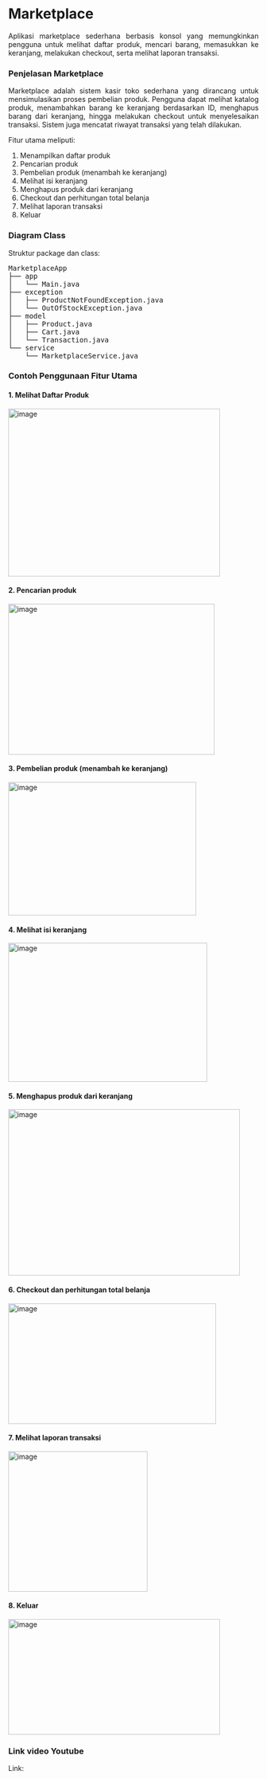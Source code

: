 <h1>Marketplace</h1>
<div align="Justify">
Aplikasi marketplace sederhana berbasis konsol yang memungkinkan pengguna untuk melihat daftar produk, mencari barang, memasukkan ke keranjang, melakukan checkout, serta melihat laporan transaksi.
</div>

<h3>Penjelasan Marketplace</h3>
<div align="Justify">
Marketplace adalah sistem kasir toko sederhana yang dirancang untuk mensimulasikan proses pembelian produk. Pengguna dapat melihat katalog produk, menambahkan barang ke keranjang berdasarkan ID, menghapus barang dari keranjang, hingga melakukan checkout untuk menyelesaikan transaksi. Sistem juga mencatat riwayat transaksi yang telah dilakukan.
</div>

Fitur utama meliputi:
1. Menampilkan daftar produk
2. Pencarian produk
3. Pembelian produk (menambah ke keranjang)
4. Melihat isi keranjang
5. Menghapus produk dari keranjang
6. Checkout dan perhitungan total belanja
7. Melihat laporan transaksi
8. Keluar

<h3>Diagram Class</h3>
Struktur package dan class:
<pre>MarketplaceApp
├── app
│   └── Main.java              
├── exception
│   ├── ProductNotFoundException.java
│   └── OutOfStockException.java
├── model
│   ├── Product.java 
│   ├── Cart.java 
│   └── Transaction.java 
└── service
    └── MarketplaceService.java 
</pre>
<h3>Contoh Penggunaan Fitur Utama</h3>
<h4>1. Melihat Daftar Produk</h4>
<img width="426" height="337" alt="image" src="https://github.com/user-attachments/assets/bac97343-441d-49c0-8d23-85620080e862" />
<h4>2. Pencarian produk</h4>
<img width="415" height="303" alt="image" src="https://github.com/user-attachments/assets/88a39ab2-040c-4730-ad91-cb1e956b9e9a" />
<h4>3. Pembelian produk (menambah ke keranjang)</h4>
<img width="378" height="268" alt="image" src="https://github.com/user-attachments/assets/c464a284-4960-4176-bb27-d06f27c63bc5" />
<h4>4. Melihat isi keranjang</h4>
<img width="400" height="279" alt="image" src="https://github.com/user-attachments/assets/af32e775-c322-472a-88c6-e4dfec08471a" />
<h4>5. Menghapus produk dari keranjang</h4>
<img width="466" height="334" alt="image" src="https://github.com/user-attachments/assets/25c50d45-82fe-4260-83a6-0835a07c0eff" />
<h4>6. Checkout dan perhitungan total belanja</h4>
<img width="418" height="242" alt="image" src="https://github.com/user-attachments/assets/57513d5a-8e62-4631-aa3b-055320b54331" />
<h4>7. Melihat laporan transaksi</h4>
<img width="280" height="282" alt="image" src="https://github.com/user-attachments/assets/f688695a-2260-4339-91a5-c880960c5405" />
<h4>8. Keluar</h4>
<img width="426" height="232" alt="image" src="https://github.com/user-attachments/assets/778ad2bf-e9a9-4a6f-ad3d-fa776098a746" />
<h3>Link video Youtube</h3>
Link:
